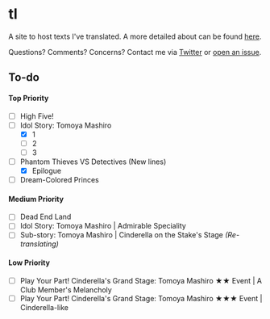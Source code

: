 # tl

A site to host texts I've translated. A more detailed about can be found [here](https://watatomo.github.io/tl/about).

Questions? Comments? Concerns? Contact me via [Twitter](https://twitter.com/riamuyumemi) or [open an issue](https://github.com/watatomo/tl/issues).

## To-do

#### Top Priority

- [ ] High Five!
- [ ] Idol Story: Tomoya Mashiro
  - [x] 1
  - [ ] 2
  - [ ] 3
- [ ] Phantom Thieves VS Detectives (New lines)
  - [x] Epilogue
- [ ] Dream-Colored Princes

#### Medium Priority

- [ ] Dead End Land
- [ ] Idol Story: Tomoya Mashiro | Admirable Speciality
- [ ] Sub-story: Tomoya Mashiro | Cinderella on the Stake's Stage *(Re-translating)*

#### Low Priority

- [ ] Play Your Part! Cinderella's Grand Stage: Tomoya Mashiro ★★ Event | A Club Member's Melancholy
- [ ] Play Your Part! Cinderella's Grand Stage: Tomoya Mashiro ★★★ Event | Cinderella-like
